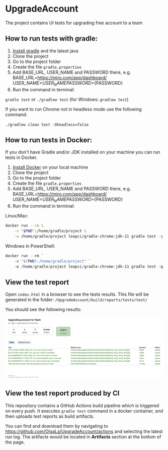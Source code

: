 # UpgradeAccount

The project contains UI tests for upgrading free account to a team

## How to run tests with gradle:
1. [Install gradle](https://gradle.org/install/) and the latest java
2. Clone the project
5. Go to the project folder
6. Create the file `gradle.properties`
7. Add BASE_URL, USER_NAME and PASSWORD there, e.g.
    BASE_URL=https://miro.com/app/dashboard/
    USER_NAME=${USER_NAME}
    PASSWORD=${PASSWORD}
9. Run the command in terminal:

`gradle test` or `./gradlew test` (for Windows: `gradlew test`)

If you want to run Chrome not in headless mode use the following command:

`./gradlew clean test -Dheadless=false`

## How to run tests in Docker:

If you don't have Gradle and/or JDK installed on your machine you can run tests in Docker.

1. [Install Docker](https://docs.docker.com/get-docker/) on your local machine 
2. Clone the project 
3. Go to the project folder
4. Create the file `gradle.properties`
5. Add BASE_URL, USER_NAME and PASSWORD there, e.g.
    BASE_URL=https://miro.com/app/dashboard/
    USER_NAME=${USER_NAME}
    PASSWORD=${PASSWORD}
6. Run the command in terminal:

Linux/Mac: 
```bash
docker run --rm \
    -v "$PWD":/home/gradle/project \
    -w /home/gradle/project leapci/gradle-chrome:jdk-11 gradle test -q
```

Windows in PowerShell: 

```powershell
docker run --rm `
    -v "$(PWD):/home/gradle/project" `
    -w /home/gradle/project leapci/gradle-chrome:jdk-11 gradle test -q
```

## View the test report

Open `index.html` in a browser to see the tests results. This file will be generated in the folder: `/UpgradeAccount/build/reports/tests/test/`

You should see the following results:

![junit test results screenshot](docs/test-results.png)

## View the test report produced by CI 

This repository contains a GitHub Actions build pipeline which is triggered on every push. It executes `gradle test` command in a docker container, and then uploads test reports as build artifacts. 

You can find and download them by navigating to https://github.com/OlgaLa/UpgradeAccount/actions and selecting the latest run log. The artifacts would be located in **Artifacts** section at the bottom of the page.

